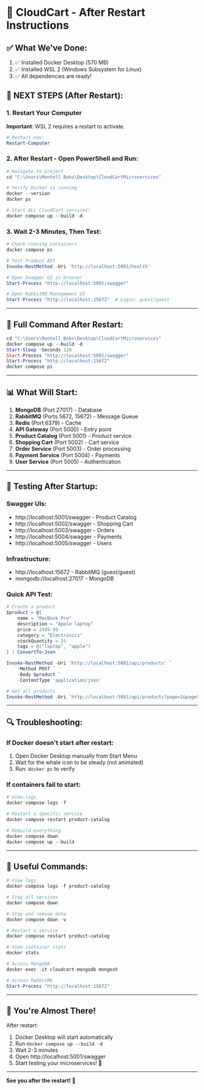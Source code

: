 # 🚀 CloudCart - After Restart Instructions

## ✅ What We've Done:
1. ✅ Installed Docker Desktop (570 MB)
2. ✅ Installed WSL 2 (Windows Subsystem for Linux)
3. ✅ All dependencies are ready!

## 🔄 NEXT STEPS (After Restart):

### 1. Restart Your Computer
**Important**: WSL 2 requires a restart to activate.

```powershell
# Restart now:
Restart-Computer
```

### 2. After Restart - Open PowerShell and Run:

```powershell
# Navigate to project
cd "C:\Users\Montell Boks\Desktop\CloudCartMicroservices"

# Verify Docker is running
docker --version
docker ps

# Start ALL CloudCart services!
docker compose up --build -d
```

### 3. Wait 2-3 Minutes, Then Test:

```powershell
# Check running containers
docker compose ps

# Test Product API
Invoke-RestMethod -Uri 'http://localhost:5001/health'

# Open Swagger UI in browser
Start-Process "http://localhost:5001/swagger"

# Open RabbitMQ Management UI
Start-Process "http://localhost:15672"  # Login: guest/guest
```

---

## 🎯 Full Command After Restart:

```powershell
cd "C:\Users\Montell Boks\Desktop\CloudCartMicroservices"
docker compose up --build -d
Start-Sleep -Seconds 120
Start-Process "http://localhost:5001/swagger"
Start-Process "http://localhost:15672"
docker compose ps
```

---

## 📊 What Will Start:

1. **MongoDB** (Port 27017) - Database
2. **RabbitMQ** (Ports 5672, 15672) - Message Queue
3. **Redis** (Port 6379) - Cache
4. **API Gateway** (Port 5000) - Entry point
5. **Product Catalog** (Port 5001) - Product service
6. **Shopping Cart** (Port 5002) - Cart service
7. **Order Service** (Port 5003) - Order processing
8. **Payment Service** (Port 5004) - Payments
9. **User Service** (Port 5005) - Authentication

---

## 🧪 Testing After Startup:

### Swagger UIs:
- http://localhost:5001/swagger - Product Catalog
- http://localhost:5002/swagger - Shopping Cart
- http://localhost:5003/swagger - Orders
- http://localhost:5004/swagger - Payments
- http://localhost:5005/swagger - Users

### Infrastructure:
- http://localhost:15672 - RabbitMQ (guest/guest)
- mongodb://localhost:27017 - MongoDB

### Quick API Test:
```powershell
# Create a product
$product = @{
    name = "MacBook Pro"
    description = "Apple laptop"
    price = 2499.99
    category = "Electronics"
    stockQuantity = 25
    tags = @("laptop", "apple")
} | ConvertTo-Json

Invoke-RestMethod -Uri 'http://localhost:5001/api/products' `
    -Method POST `
    -Body $product `
    -ContentType 'application/json'

# Get all products
Invoke-RestMethod -Uri 'http://localhost:5001/api/products?page=1&pageSize=10'
```

---

## 🔍 Troubleshooting:

### If Docker doesn't start after restart:
1. Open Docker Desktop manually from Start Menu
2. Wait for the whale icon to be steady (not animated)
3. Run: `docker ps` to verify

### If containers fail to start:
```powershell
# View logs
docker compose logs -f

# Restart a specific service
docker compose restart product-catalog

# Rebuild everything
docker compose down
docker compose up --build
```

---

## 📝 Useful Commands:

```powershell
# View logs
docker compose logs -f product-catalog

# Stop all services
docker compose down

# Stop and remove data
docker compose down -v

# Restart a service
docker compose restart product-catalog

# View container stats
docker stats

# Access MongoDB
docker exec -it cloudcart-mongodb mongosh

# Access RabbitMQ
Start-Process "http://localhost:15672"
```

---

## 🎉 You're Almost There!

After restart:
1. Docker Desktop will start automatically
2. Run `docker compose up --build -d`
3. Wait 2-3 minutes
4. Open http://localhost:5001/swagger
5. Start testing your microservices! 🚀

---

**See you after the restart! 🔄**
